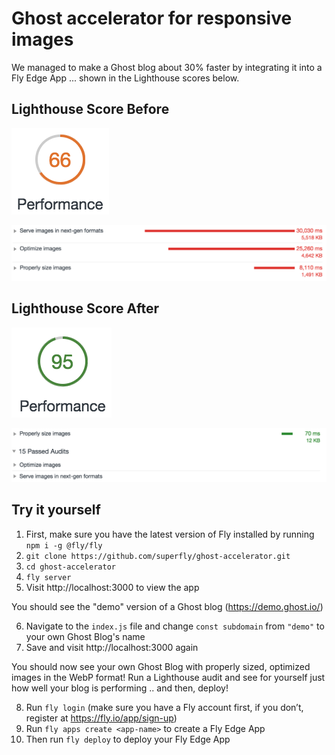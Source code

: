 # Ghost accelerator for responsive images

We managed to make a Ghost blog about 30% faster by integrating it into a Fly Edge App ... shown in the Lighthouse scores below.

## Lighthouse Score Before

![Ghost Performance Score Before](images/GhostBefore@2x.png "Ghost Performance Score Before")

![Ghost Performance Score Before](images/GhostBefore2@2x.png "Ghost Performance Score Before")

## Lighthouse Score After

![Ghost Performance Score After](images/GhostAfter@2x.png "Ghost Performance Score After")

![Ghost Performance Score After](images/GhostAfter2@2x.png "Ghost Performance Score After")

## Try it yourself

1. First, make sure you have the latest version of Fly installed by running `npm i -g @fly/fly`
2. `git clone https://github.com/superfly/ghost-accelerator.git`
3. `cd ghost-accelerator`
4. `fly server`
5. Visit http://localhost:3000 to view the app

You should see the "demo" version of a Ghost blog (https://demo.ghost.io/)

6. Navigate to the `index.js` file and change `const subdomain` from `"demo"` to your own Ghost Blog's name
7. Save and visit http://localhost:3000 again

You should now see your own Ghost Blog with properly sized, optimized images in the WebP format! Run a Lighthouse audit and see for yourself just how well your blog is performing .. and then, deploy!

8. Run `fly login` (make sure you have a Fly account first, if you don’t, register at https://fly.io/app/sign-up)
9. Run `fly apps create <app-name>` to create a Fly Edge App
10. Then run `fly deploy` to deploy your Fly Edge App